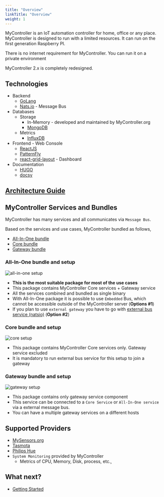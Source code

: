 ```yaml
---
title: "Overview"
linkTitle: "Overview"
weight: 1
---
```


MyController is an IoT automation controller for home, office or any place.
MyController is designed to run with a limited resources.
It can run on the first generation Raspberry PI.

There is no internet requirement for MyController.
You can run it on a private environment

MyController 2.x is completely redesigned.

## Technologies
* Backend
  * [GoLang](https://golang.org/)
  * [Nats.io](https://nats.io/) - Message Bus
* Databases
  * Storage
    * In-Memory - developed and maintained by MyController.org
    * [MongoDB](https://www.mongodb.com/)
  * Metrics
    * [InfluxDB](https://www.influxdata.com/products/influxdb/)
* Frontend - Web Console
  * [ReactJS](https://reactjs.org/)
  * [PatternFly](https://www.patternfly.org/)
  * [react-grid-layout](https://github.com/react-grid-layout/react-grid-layout) - Dashboard
* Documentation
  * [HUGO](https://gohugo.io/)
  * [docsy](https://www.docsy.dev/)

## [Architecture Guide](/docs/overview/architecture/)

## MyController Services and Bundles
MyController has many services and all communicates via `Message Bus`.

Based on the services and use cases, MyController bundled as follows,
  - [All-In-One bundle](#all-in-one-bundle-and-setup)
  - [Core bundle](#core-bundle-and-setup)
  - [Gateway bundle](#gateway-bundle-and-setup)

### All-In-One bundle and setup
![all-in-one setup](/doc-images/all-in-one-setup.png)
* **This is the most suitable package for most of the use cases**
* This package contains MyController Core services + Gateway service
* All the services combined and bundled as single binary
* With All-In-One package it is possible to use `Embedded` Bus, which cannot be accessible outside of the MyController server (**Options #1**)
* If you plan to use `external gateway` you have to go with [external bus service (natsio)](/docs/getting-started/install-natsio/) (**Option #2**)

### Core bundle and setup
![core setup](/doc-images/core-setup.png)
* This package contains MyController Core services only. Gateway service excluded
* It is mandatory to run external bus service for this setup to join a gateway

### Gateway bundle and setup
![gateway setup](/doc-images/gateway-setup.png)
* This package contains only gateway service component
* This service can be connected to a `Core Service` or `All-In-One service` via a external message bus.
* You can have a multiple gateway services on a different hosts

## Supported Providers
* [MySensors.org](https://www.mysensors.org/)
* [Tasmota](https://tasmota.github.io/)
* [Philips Hue](https://www.philips-hue.com/en-in)
* `System Monitoring` provided by MyController
  * Metrics of CPU, Memory, Disk, process, etc.,


## What next?
* [Getting Started](/docs/getting-started/)

